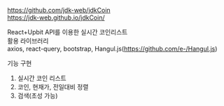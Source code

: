https://github.com/jdk-web/jdkCoin <br>
https://jdk-web.github.io/jdkCoin/ <br>

React+Upbit API를 이용한 실시간 코인리스트<br>
활용 라이브러리 <br>
axios, react-query, bootstrap, Hangul.js(https://github.com/e-/Hangul.js)

기능 구현
1) 실시간 코인 리스트
2) 코인, 현재가, 전일대비 정렬
3) 검색(초성 가능)
